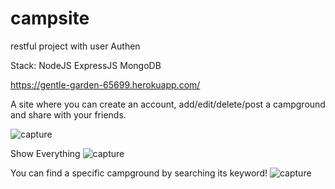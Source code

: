 # campsite
restful project with user Authen

Stack: NodeJS ExpressJS MongoDB

https://gentle-garden-65699.herokuapp.com/

A site where you can create an account, add/edit/delete/post a campground and share with your friends.

![capture](https://user-images.githubusercontent.com/28064695/38194500-b1dd75cc-362c-11e8-9683-531d61e531ff.PNG)

Show Everything
![capture](https://user-images.githubusercontent.com/28064695/38194477-9a9566b8-362c-11e8-99cd-95a2e85674d7.PNG)

You can find a specific campground by searching its keyword!
![capture](https://user-images.githubusercontent.com/28064695/38194519-d6813094-362c-11e8-9837-793ee9d109c7.PNG)
